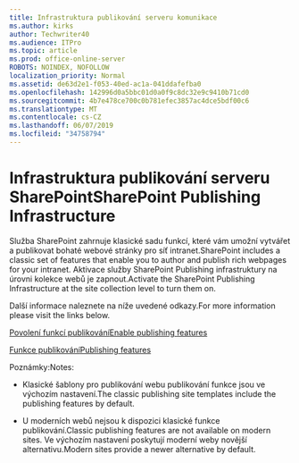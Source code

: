 ```yaml
---
title: Infrastruktura publikování serveru komunikace
ms.author: kirks
author: Techwriter40
ms.audience: ITPro
ms.topic: article
ms.prod: office-online-server
ROBOTS: NOINDEX, NOFOLLOW
localization_priority: Normal
ms.assetid: de63d2e1-f053-40ed-ac1a-041ddafefba0
ms.openlocfilehash: 142996d0a5bbc01d0a0f9c8dc32e9c9410b71cd0
ms.sourcegitcommit: 4b7e478ce700c0b781efec3857ac4dce5bdf00c6
ms.translationtype: MT
ms.contentlocale: cs-CZ
ms.lasthandoff: 06/07/2019
ms.locfileid: "34758794"
---
```

# <a name="sharepoint-publishing-infrastructure"></a><span data-ttu-id="536ea-102">Infrastruktura publikování serveru SharePoint</span><span class="sxs-lookup"><span data-stu-id="536ea-102">SharePoint Publishing Infrastructure</span></span>


<span data-ttu-id="536ea-103">Služba SharePoint zahrnuje klasické sadu funkcí, které vám umožní vytvářet a publikovat bohaté webové stránky pro síť intranet.</span><span class="sxs-lookup"><span data-stu-id="536ea-103">SharePoint includes a classic set of features that enable you to author and publish rich webpages for your intranet.</span></span> <span data-ttu-id="536ea-104">Aktivace služby SharePoint Publishing infrastruktury na úrovni kolekce webů je zapnout.</span><span class="sxs-lookup"><span data-stu-id="536ea-104">Activate the SharePoint Publishing Infrastructure at the site collection level to turn them on.</span></span>

<span data-ttu-id="536ea-105">Další informace naleznete na níže uvedené odkazy.</span><span class="sxs-lookup"><span data-stu-id="536ea-105">For more information please visit the links below.</span></span>

[<span data-ttu-id="536ea-106">Povolení funkcí publikování</span><span class="sxs-lookup"><span data-stu-id="536ea-106">Enable publishing features</span></span>](https://support.office.com/article/Enable-publishing-features-479677A6-8B33-4AC7-907D-071C1C7E4518)

[<span data-ttu-id="536ea-107">Funkce publikování</span><span class="sxs-lookup"><span data-stu-id="536ea-107">Publishing features</span></span>](https://support.office.com/article/Features-enabled-in-a-SharePoint-Online-publishing-site-3AB3810C-3C2C-4361-9D0E-0CBE666EA0B0?wt.mc_id=O365_Portal_MMaven#__toc336865553)

<span data-ttu-id="536ea-108">Poznámky:</span><span class="sxs-lookup"><span data-stu-id="536ea-108">Notes:</span></span>

- <span data-ttu-id="536ea-109">Klasické šablony pro publikování webu publikování funkce jsou ve výchozím nastavení.</span><span class="sxs-lookup"><span data-stu-id="536ea-109">The classic publishing site templates include the publishing features by default.</span></span>

- <span data-ttu-id="536ea-110">U moderních webů nejsou k dispozici klasické funkce publikování.</span><span class="sxs-lookup"><span data-stu-id="536ea-110">Classic publishing features are not available on modern sites.</span></span> <span data-ttu-id="536ea-111">Ve výchozím nastavení poskytují moderní weby novější alternativu.</span><span class="sxs-lookup"><span data-stu-id="536ea-111">Modern sites provide a newer alternative by default.</span></span>

